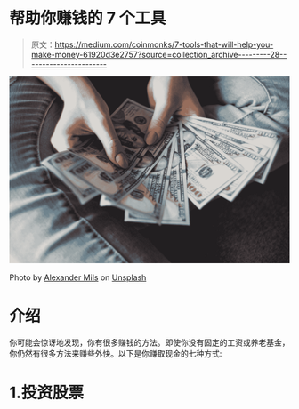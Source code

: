 # 帮助你赚钱的 7 个工具

> 原文：<https://medium.com/coinmonks/7-tools-that-will-help-you-make-money-61920d3e2757?source=collection_archive---------28----------------------->

![](img/00addb009cb0304366cba1069ef0897a.png)

Photo by [Alexander Mils](https://unsplash.com/@alexandermils?utm_source=medium&utm_medium=referral) on [Unsplash](https://unsplash.com?utm_source=medium&utm_medium=referral)

# 介绍

你可能会惊讶地发现，你有很多赚钱的方法。即使你没有固定的工资或养老基金，你仍然有很多方法来赚些外快。以下是你赚取现金的七种方式:

# 1.投资股票